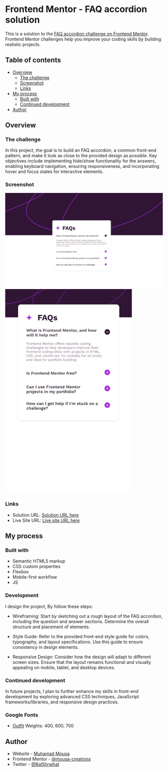 # Frontend Mentor - FAQ accordion solution

This is a solution to the [FAQ accordion challenge on Frontend Mentor](https://www.frontendmentor.io/challenges/faq-accordion-wyfFdeBwBz). Frontend Mentor challenges help you improve your coding skills by building realistic projects.

## Table of contents

- [Overview](#overview)
  - [The challenge](#the-challenge)
  - [Screenshot](#screenshot)
  - [Links](#links)
- [My process](#my-process)
  - [Built with](#built-with)
  - [Continued development](#continued-development)
- [Author](#author)



## Overview

### The challenge

In this project, the goal is to build an FAQ accordion, a common front-end pattern, and make it look as close to the provided design as possible. Key objectives include implementing hide/show functionality for the answers, enabling keyboard navigation, ensuring responsiveness, and incorporating hover and focus states for interactive elements.



### Screenshot

![Desktop](/desktop-screenshot.jpeg)
![Mobile](/mobile-screenshot.jpeg)



### Links

- Solution URL: [Solution URL here]()
- Live Site URL: [Live site URL here]()



## My process

### Built with

- Semantic HTML5 markup
- CSS custom properties
- Flexbox
- Mobile-first workflow
- JS



### Development

I design the project, By follow these steps:

- Wireframing: Start by sketching out a rough layout of the FAQ accordion, including the question and answer sections. Determine the overall structure and placement of elements.

- Style Guide: Refer to the provided front-end style guide for colors, typography, and layout specifications. Use this guide to ensure consistency in design elements.

- Responsive Design: Consider how the design will adapt to different screen sizes. Ensure that the layout remains functional and visually appealing on mobile, tablet, and desktop devices.



### Continued development

In future projects, I plan to further enhance my skills in front-end development by exploring advanced CSS techniques, JavaScript frameworks/libraries, and responsive design practices.



### Google Fonts

- [Outfit](/assets/fonts/WorkSans-Italic-VariableFont_wght.ttf)
Weights: 400, 600, 700



## Author

- Website - [Muhamad Mousa](https://www.arabtoutrial.com/)
- Frontend Mentor - [@mousa-creations](https://www.frontendmentor.io/profile/mousa-creations)
- Twitter - [@BalShrwhat](https://www.twitter.com/Musa_Hub)

